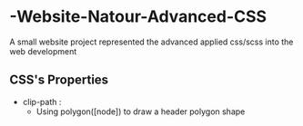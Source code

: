 # -Website-Natour-Advanced-CSS

A small website project represented the advanced applied css/scss into the web development 

## CSS's Properties
- clip-path :
  - Using polygon([node]) to draw a header polygon shape